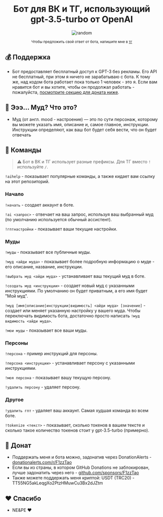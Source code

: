 <h1 align="center">Бот для ВК и ТГ, использующий gpt-3.5-turbo от OpenAI</h1>
<p align="center"><img alt="random" src="https://randomrepoimg.fly.dev/F1zzTao/VkGPTBot/images" /></p>
<p align="center"><sup>Чтобы предложить свой ответ от бота, напишите мне в <a href="https://t.me/F1zzTao">тг</a></sup></p>

## 💰 Поддержка
- Бот предоставляет бесплатный доступ к GPT-3 без рекламы. Его API не бесплатный, при этом я ничего не зарабатываю с бота. К тому же, над кодом бота работает пока только 1 человек - это я. Если вам нравится бот и вы хотите, чтобы он продолжал работать - пожалуйста, [посмотрите секцию для доната ниже](#-донат).

## 👤 Эээ... Муд? Что это?
- Муд (от англ. mood - настроение) — это по сути персонаж, которому вы можете указать имя, описание и, самое главное, инструкции. Инструкции определяют, как ваш бот будет себя вести, что он будет отвечать

## 📝 Команды
> ⚠️ Бот в ВК и ТГ использует разные префиксы. Для ТГ вместо `!` используйте `/`.

`!aihelp` - показывает популярные команды, а также кидает вам ссылку на этот репозиторий.

### Начало
`!начать` - создает аккаунт в боте.

`!ai <запрос>` - отвечает на ваш запрос, используя ваш выбранный муд (по умолчанию используется обычный ассистент).

`!гптнастройки` - показывает ваши текущие настройки.

### Муды
`!муды` - показывает все публичные муды.

`!муд <айди муда>` - показывает более подробную информацию о муде - его описание, название, инструкции.

`!выбрать муд <айди муда>` - устанавливает ваш текущий муд в боте.

`!создать муд <инструкции>` - создает новый муд с указанными инструкциями. По умолчанию он будет приватным, а его имя будет "Мой муд".

`!муд [имя|описание|инструкции|видимость] <айди муда> [значение]` - создает или меняет указанную настройку у вашего муда. Чтобы переключать видимость бота, достаточно просто написать `!муд видимость <айди муда>`.

`!мои муды` - показывает все ваши муды.

### Персоны
`!персона` - пример инструкций для персоны.

`!персона <инструкции>` - устанавливает персону с указанными инструкциями.

`!моя персона` - показывает вашу текущую персону.

`!удалить персону` - удаляет персону.

### Другое
`!удалить гпт` - удаляет ваш аккаунт. Самая худшая команда во всем боте.

`!tokenize <текст>` - показывает, сколько токенов в вашем тексте и сколько такое количество токенов стоит у gpt-3.5-turbo (примерно).

## 💸 Донат
- Поддержать меня и бота можно, задонатив через DonationAlerts - [donationalerts.com/r/F1zzTao](https://www.donationalerts.com/r/f1zztao)
- Если вы из страны, в котором GitHub Donations не заблокирован, лучше задонатить через него - [github.com/sponsors/F1zzTao](https://github.com/sponsors/F1zzTao)
- Также можете поддержать меня криптой:
USDT (TRC20) - TT55NG5akLeqgXo2PtzHMuwCu3Bx2dJZtm

## ❤ Спасибо
- NE&PE ❤
